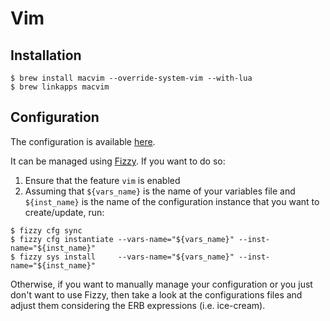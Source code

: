 # Vim

## Installation

```ShellSession
$ brew install macvim --override-system-vim --with-lua
$ brew linkapps macvim
```

<!--```ShellSession-->
<!--$ brew tap neovim/homebrew-neovim-->
<!--$ brew install --HEAD neovim-->
<!--```-->

## Configuration

The configuration is available [here](https://github.com/alem0lars/configs/tree/master/vim).

It can be managed using [Fizzy](https://github.com/alem0lars/fizzy). If you want to do so:

1. Ensure that the feature `vim` is enabled
2. Assuming that `${vars_name}` is the name of your variables file and `${inst_name}` is the name of the configuration instance that you want to create/update, run:
```ShellSession
$ fizzy cfg sync
$ fizzy cfg instantiate --vars-name="${vars_name}" --inst-name="${inst_name}"
$ fizzy sys install     --vars-name="${vars_name}" --inst-name="${inst_name}"
```

Otherwise, if you want to manually manage your configuration or you just don't want to use Fizzy, then take a look at the configurations files and adjust them considering the ERB expressions (i.e. ice-cream).
